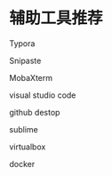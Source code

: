 # 辅助工具推荐



Typora



Snipaste



MobaXterm



visual studio code



github destop



sublime



virtualbox



docker